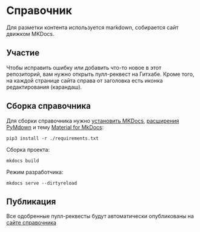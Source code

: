 # Справочник

Для разметки контента используется markdown, собирается сайт движком MKDocs.

## Участие

Чтобы исправить ошибку или добавить что-то новое в этот репозиторий, вам нужно открыть пулл-реквест на Гитхабе.
Кроме того, на каждой странице сайта справа от заголовка есть иконка редактирования (карандаш).

## Сборка справочника

Для сборки справочника нужно [установить MKDocs](https://www.mkdocs.org/#installation),
[расширения PyMdown](https://facelessuser.github.io/pymdown-extensions/installation/) и тему [Material for MkDocs](https://squidfunk.github.io/mkdocs-material/):

```
pip3 install -r ./requirements.txt
```

Сборка проекта:

```
mkdocs build
```

Режим разработчика:

```
mkdocs serve --dirtyreload
```

## Публикация

Все одобренные пулл-реквесты будут автоматически опубликованы на [сайте справочника](https://nodejsdev.ru/)
